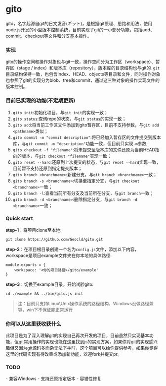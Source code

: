 # gito	

gito，名字起源自git的日文发音(ギット)，是根据git原理、思路和用法，使用node.js开发的小型版本控制系统，目前实现了git的一小部分功能，包括add、commit、checkout等文件和分支基本操作。

<h3>实现</h3>

gito的操作空间和操作对象也与git一致，操作空间分为工作区（workspace）、暂存区（stage / index）和版本库（repository），版本库的目录结构也与git的`.git`目录结构保持一致，也包含index、HEAD、objects等目录和文件，同时操作对象也参照了git的实现分为blob、tree和commit，通过这三种对象的操作实现文件的版本控制。

<h3>目前已实现的功能(不定期更新)</h3>

1. `gito init`:初始化项目，与`git init`的实现一致；
2. `gito status`:查询repo的状态，与`git status`的实现一致；
3. `gito add`:将当前工作区文件添加到gito暂存区，目前不支持参数，与`git add <pathname>`类似；
4. `gito commit -m "commit description"`:将已经加入暂存区的文件提交到版本库，与`git commit -m "description"`功能一致，但目前只实现`-m`参数;
5. `gito checkout -f "filename"`:将未提交至版本库的文件还原为当前HEAD指向的版本，与`git checkout "filename"`实现一致；
6. `gito reset --hard`:还原到上次提交的状态，与`git reset --hard`实现一致，目前暂不支持还原到指定提交版本；
7. `gito branch <branchname>`:新建分支，与`git branch <branchname>`一致；
8. `gito branch -s <branchname>`:切换至指定分支，与`git checkout <branchname>`一致；
9. `gito branch -l`:查看当前所有分支及当前所在分支，与`git branch`一致；
10. `gito branch -d <branchname>`:删除指定分支，与`git branch -d <branchname>`一致；

<h3>Quick start</h3>

**step-1**：将项目clone至本地:
```
git clone https://github.com/Geocld/gito.git
```
**step-2**：在项目根目录创建一个名为`config.js`文件，添加以下内容，workspace是项目example文件夹在你本地的具体路径:
```
module.exports = {
    workspace: '<你的项目路径>/gito/example'
}
```
**step-3**：切换至example目录，开始试验gito:
```
cd ./example && ../bin/gito.js init
```

>注：目前只支持Linux\Unix操作系统的路径结构，Windows没做路径兼容，win下不保证能正常运行

<h3>你可以从这里获收获什么</h3>

此项目是为了深入理解git的实现自己再次开发的项目，目前虽然只实现基本功能，但git常用操作的实现也能在这里找到js的实现方案，如果你对git的实现感兴趣但又因为git源码多而杂无法下手时，这个项目可以给你提供参考，如果你觉得这里的代码实现有待改善或添加新功能，欢迎fork并提交pr。

<h3>TODO</h3>
- 兼容Windows
- 支持还原指定版本
- 容错性修复
